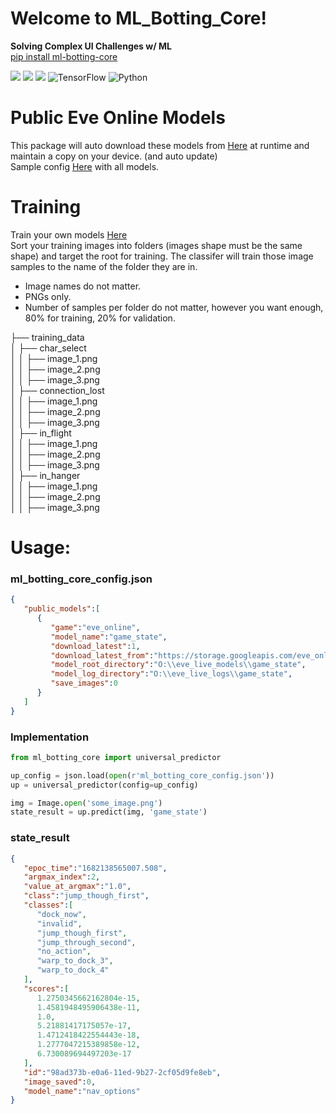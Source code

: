 # Welcome to ML_Botting_Core! 
**Solving Complex UI Challenges w/ ML**  
[pip install ml-botting-core](https://pypi.org/project/ml-botting-core/)  
  
![](https://img.shields.io/pypi/v/ml_botting_core?style=for-the-badge) ![](https://img.shields.io/github/actions/workflow/status/darkmatter2222/ml_botting_core/python-publish.yml?style=for-the-badge) ![](https://img.shields.io/pypi/dm/ml_botting_core?style=for-the-badge) ![TensorFlow](https://img.shields.io/badge/TensorFlow-%23FF6F00.svg?style=for-the-badge&logo=TensorFlow&logoColor=white)  ![Python](https://img.shields.io/badge/python-3670A0?style=for-the-badge&logo=python&logoColor=ffdd54)  
  
# Public Eve Online Models  
This package will auto download these models from [Here](https://storage.googleapis.com/eve_online_models/) at runtime and maintain a copy on your device. (and auto update)  
Sample config [Here](https://github.com/darkmatter2222/ml_botting_core/blob/main/samples/sample_config.json) with all models.

# Training
Train your own models [Here](https://github.com/darkmatter2222/ml_botting_core/blob/main/training/Universal_Classifer_Trainer.ipynb)   
Sort your training images into folders (images shape must be the same shape) and target the root for training. The classifer will train those image samples to the name of the folder they are in. 
 - Image names do not matter. 
 - PNGs only. 
 - Number of samples per folder do not matter, however you want enough, 80% for training, 20% for validation.  

├── training_data  
│   ├── char_select  
│   │   ├── image_1.png  
│   │   ├── image_2.png  
│   │   ├── image_3.png  
│   ├── connection_lost  
│   │   ├── image_1.png  
│   │   ├── image_2.png  
│   │   ├── image_3.png  
│   ├── in_flight  
│   │   ├── image_1.png  
│   │   ├── image_2.png  
│   │   ├── image_3.png  
│   ├── in_hanger  
│   │   ├── image_1.png  
│   │   ├── image_2.png  
│   │   ├── image_3.png  
  
# Usage:
### ml_botting_core_config.json
```json
{
   "public_models":[
      {
         "game":"eve_online",
         "model_name":"game_state",
         "download_latest":1,
         "download_latest_from":"https://storage.googleapis.com/eve_online_models/",
         "model_root_directory":"O:\\eve_live_models\\game_state",
         "model_log_directory":"O:\\eve_live_logs\\game_state",
         "save_images":0
      }
   ]
}
```


### Implementation 
```python
from ml_botting_core import universal_predictor

up_config = json.load(open(r'ml_botting_core_config.json'))
up = universal_predictor(config=up_config)

img = Image.open('some_image.png')
state_result = up.predict(img, 'game_state')
```

### state_result
```json
{
   "epoc_time":"1682138565007.508",
   "argmax_index":2,
   "value_at_argmax":"1.0",
   "class":"jump_though_first",
   "classes":[
      "dock_now",
      "invalid",
      "jump_though_first",
      "jump_through_second",
      "no_action",
      "warp_to_dock_3",
      "warp_to_dock_4"
   ],
   "scores":[
      1.2750345662162804e-15,
      1.4581948495906438e-11,
      1.0,
      5.21881417175057e-17,
      1.4712418422554443e-18,
      1.2777047215389858e-12,
      6.730089694497203e-17
   ],
   "id":"98ad373b-e0a6-11ed-9b27-2cf05d9fe8eb",
   "image_saved":0,
   "model_name":"nav_options"
}
```








